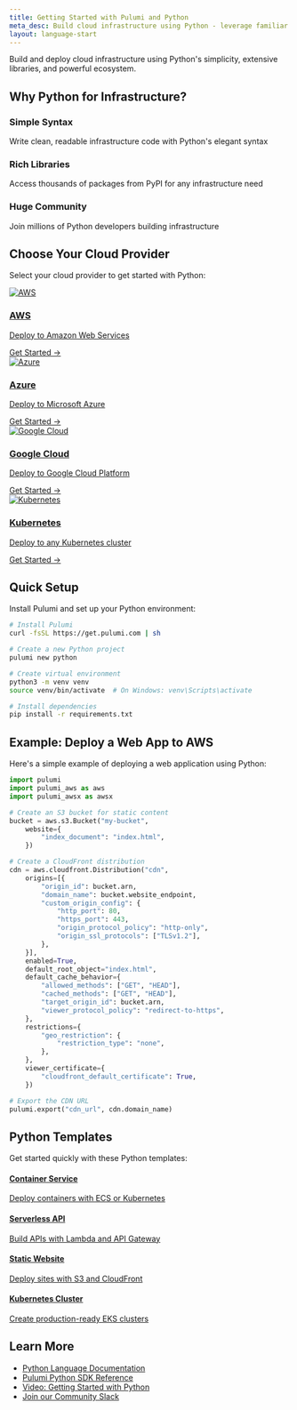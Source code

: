```yaml
---
title: Getting Started with Pulumi and Python
meta_desc: Build cloud infrastructure using Python - leverage familiar syntax, rich libraries, and powerful tooling
layout: language-start
---
```


Build and deploy cloud infrastructure using Python's simplicity, extensive libraries, and powerful ecosystem.

## Why Python for Infrastructure?

<div class="grid grid-cols-1 md:grid-cols-3 gap-6 mb-12">
    <div class="p-6 bg-blue-50 rounded-lg">
        <i class="fas fa-code text-2xl text-blue-600 mb-3"></i>
        <h3 class="font-semibold mb-2">Simple Syntax</h3>
        <p class="text-sm text-gray-700">Write clean, readable infrastructure code with Python's elegant syntax</p>
    </div>
    <div class="p-6 bg-blue-50 rounded-lg">
        <i class="fas fa-layer-group text-2xl text-blue-600 mb-3"></i>
        <h3 class="font-semibold mb-2">Rich Libraries</h3>
        <p class="text-sm text-gray-700">Access thousands of packages from PyPI for any infrastructure need</p>
    </div>
    <div class="p-6 bg-blue-50 rounded-lg">
        <i class="fas fa-users text-2xl text-blue-600 mb-3"></i>
        <h3 class="font-semibold mb-2">Huge Community</h3>
        <p class="text-sm text-gray-700">Join millions of Python developers building infrastructure</p>
    </div>
</div>

## Choose Your Cloud Provider

Select your cloud provider to get started with Python:

<div class="grid grid-cols-1 md:grid-cols-2 lg:grid-cols-4 gap-6 mt-8 mb-12">
    <a href="/docs/iac/get-started/aws/" class="block p-6 bg-white rounded-lg shadow hover:shadow-lg transition-shadow border border-gray-200">
        <img src="/logos/pkg/aws.svg" alt="AWS" class="h-12 mb-4">
        <h3 class="text-lg font-semibold mb-2">AWS</h3>
        <p class="text-sm text-gray-600">Deploy to Amazon Web Services</p>
        <div class="mt-4 text-blue-600 font-medium">Get Started →</div>
    </a>
    <a href="/docs/iac/get-started/azure/" class="block p-6 bg-white rounded-lg shadow hover:shadow-lg transition-shadow border border-gray-200">
        <img src="/logos/pkg/azure.svg" alt="Azure" class="h-12 mb-4">
        <h3 class="text-lg font-semibold mb-2">Azure</h3>
        <p class="text-sm text-gray-600">Deploy to Microsoft Azure</p>
        <div class="mt-4 text-blue-600 font-medium">Get Started →</div>
    </a>
    <a href="/docs/iac/get-started/gcp/" class="block p-6 bg-white rounded-lg shadow hover:shadow-lg transition-shadow border border-gray-200">
        <img src="/logos/pkg/gcp.svg" alt="Google Cloud" class="h-12 mb-4">
        <h3 class="text-lg font-semibold mb-2">Google Cloud</h3>
        <p class="text-sm text-gray-600">Deploy to Google Cloud Platform</p>
        <div class="mt-4 text-blue-600 font-medium">Get Started →</div>
    </a>
    <a href="/docs/iac/get-started/kubernetes/" class="block p-6 bg-white rounded-lg shadow hover:shadow-lg transition-shadow border border-gray-200">
        <img src="/logos/pkg/kubernetes.svg" alt="Kubernetes" class="h-12 mb-4">
        <h3 class="text-lg font-semibold mb-2">Kubernetes</h3>
        <p class="text-sm text-gray-600">Deploy to any Kubernetes cluster</p>
        <div class="mt-4 text-blue-600 font-medium">Get Started →</div>
    </a>
</div>

## Quick Setup

Install Pulumi and set up your Python environment:

```bash
# Install Pulumi
curl -fsSL https://get.pulumi.com | sh

# Create a new Python project
pulumi new python

# Create virtual environment
python3 -m venv venv
source venv/bin/activate  # On Windows: venv\Scripts\activate

# Install dependencies
pip install -r requirements.txt
```

## Example: Deploy a Web App to AWS

Here's a simple example of deploying a web application using Python:

```python
import pulumi
import pulumi_aws as aws
import pulumi_awsx as awsx

# Create an S3 bucket for static content
bucket = aws.s3.Bucket("my-bucket",
    website={
        "index_document": "index.html",
    })

# Create a CloudFront distribution
cdn = aws.cloudfront.Distribution("cdn",
    origins=[{
        "origin_id": bucket.arn,
        "domain_name": bucket.website_endpoint,
        "custom_origin_config": {
            "http_port": 80,
            "https_port": 443,
            "origin_protocol_policy": "http-only",
            "origin_ssl_protocols": ["TLSv1.2"],
        },
    }],
    enabled=True,
    default_root_object="index.html",
    default_cache_behavior={
        "allowed_methods": ["GET", "HEAD"],
        "cached_methods": ["GET", "HEAD"],
        "target_origin_id": bucket.arn,
        "viewer_protocol_policy": "redirect-to-https",
    },
    restrictions={
        "geo_restriction": {
            "restriction_type": "none",
        },
    },
    viewer_certificate={
        "cloudfront_default_certificate": True,
    })

# Export the CDN URL
pulumi.export("cdn_url", cdn.domain_name)
```

## Python Templates

Get started quickly with these Python templates:

<div class="grid grid-cols-1 md:grid-cols-2 gap-4 mt-8">
    <a href="/templates/container-service/aws/" class="flex items-center p-4 bg-gray-50 rounded-lg hover:bg-gray-100">
        <i class="fas fa-ship text-xl text-blue-500 mr-4"></i>
        <div>
            <h4 class="font-semibold">Container Service</h4>
            <p class="text-sm text-gray-600">Deploy containers with ECS or Kubernetes</p>
        </div>
    </a>
    <a href="/templates/serverless-application/aws/" class="flex items-center p-4 bg-gray-50 rounded-lg hover:bg-gray-100">
        <i class="fas fa-bolt text-xl text-yellow-500 mr-4"></i>
        <div>
            <h4 class="font-semibold">Serverless API</h4>
            <p class="text-sm text-gray-600">Build APIs with Lambda and API Gateway</p>
        </div>
    </a>
    <a href="/templates/static-website/aws/" class="flex items-center p-4 bg-gray-50 rounded-lg hover:bg-gray-100">
        <i class="fas fa-globe text-xl text-purple-500 mr-4"></i>
        <div>
            <h4 class="font-semibold">Static Website</h4>
            <p class="text-sm text-gray-600">Deploy sites with S3 and CloudFront</p>
        </div>
    </a>
    <a href="/templates/kubernetes/aws/" class="flex items-center p-4 bg-gray-50 rounded-lg hover:bg-gray-100">
        <i class="fas fa-dharmachakra text-xl text-green-500 mr-4"></i>
        <div>
            <h4 class="font-semibold">Kubernetes Cluster</h4>
            <p class="text-sm text-gray-600">Create production-ready EKS clusters</p>
        </div>
    </a>
</div>

## Learn More

- [Python Language Documentation](/docs/iac/concepts/languages/python/)
- [Pulumi Python SDK Reference](https://www.pulumi.com/registry/)
- [Video: Getting Started with Python](https://www.youtube.com/watch?v=example)
- [Join our Community Slack](https://slack.pulumi.com)
